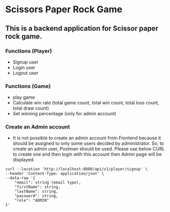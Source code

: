 # Scissors Paper Rock Game

## This is a backend application for Scissor paper rock game.

### Functions (Player)
* Signup user
* Login user
* Logout user

### Functions (Game)
* play game
* Calculate win rate (total game count, total win count, total loss count, total draw count)
* Set winning percentage (only for admin account)

### Create an Admin account
* It is not possible to create an admin account from Frontend because it should be assigned to
only some users decided by administrator. So, to create an admin user, Postman should be used.
Please use below CURL to create one and then login with this account then Admin page will be displayed.
```
curl --location 'http://localhost:8080/api/v1/player/signup' \
--header 'Content-Type: application/json' \
--data-raw '{
    "email": string (email type),
    "firstName": string,
    "lastName": string,
    "password": string,
    "role": "ADMIN"
}'
```